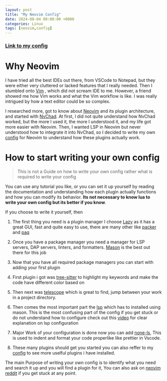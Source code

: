 ```yaml
---
layout: post
title: "My Neovim Config"
date: 2024-08-04 00:00:00 +0000
categories: Linux
tags: [neovim,config]
---
```


### [Link to my config](https://github.com/DK10WS/Neovim/)

# Why Neovim

I have tried all the best IDEs out there, from VSCode to Notepad, but they were either very cluttered or lacked features that I really needed. Then I stumbled onto [Vim](https://www.vim.org/) , which did not scream IDE to me. However, a friend showed me how Vim works and what the Vim workflow is like. I was really intrigued by how a text editor could be so complex.

I researched more, got to know about [Neovim](https://neovim.io/) and its plugin architecture, and started with [NvChad](https://nvchad.com/). At first, I did not quite understand how NvChad worked, but the more I used it, the more I understood it, and my life got more easier with Neovim. Then, I wanted LSP in Neovim but never understood how to integrate it into NvChad, so I decided to write my own [config](https://github.com/DK10WS/Neovim/) for Neovim to understand how these plugins actually work.

# How to start writing your own config

> This is not a Guide on how to write your own config rather what is required to write your config

You can use any tutorial you like, or you can set it up yourself by reading the documentation and understanding how each plugin actually functions and how you can modify its behavior. **Its not necessary to know lua to write your own config but its better if you know**.

If you choose to write it yourself, then

1. The first thing you need is a plugin manager I choose [Lazy](https://github.com/folke/lazy.nvim) as it has a great GUI, fast and quite easy to use, there are many other like [packer](https://github.com/wbthomason/packer.nvim) and [paq](https://github.com/savq/paq-nvim)

2. Once you have a package manager you need a manager for LSP servers, DAP servers, linters, and formatters. [Mason](https://github.com/williamboman/mason.nvim) is the best out there for this job

3. Now that you have all required package managers you can start with adding your first plugin

4. First plugin i got was [tree-sitter](https://github.com/tree-sitter/tree-sitter) to highlight my keywords and make the code have different color based on

5. Then next was [telescope](https://github.com/nvim-telescope/telescope.nvim) which is great to find, jump between your work in a project directory.

6. Then comes the most important part the [lsp](https://github.com/neovim/nvim-lspconfig) which has to installed using mason. This is the most confusing part of the config if you get stuck or do not understand how to configure check out this [video](https://www.youtube.com/playlist?list=PLsz00TDipIffreIaUNk64KxTIkQaGguqn) for clear explanation on lsp configuration

7. Major Work of your configuration is done now you can add [none-ls](https://github.com/nvimtools/none-ls.nvim), This is used to indent and format your code properlike like prettier in Vscode.

8. These many plugins should get you started you can also reffer to my [config](https://github.com/DK10WS/Neovim/) to see more uselful plugins i have installed.

The main Purpose of writing your own config is to identify what you need and search it up and you will find a plugin for it, You can also ask on [neovim reddit](https://www.reddit.com/r/neovim/) if you get stuck at any point.
